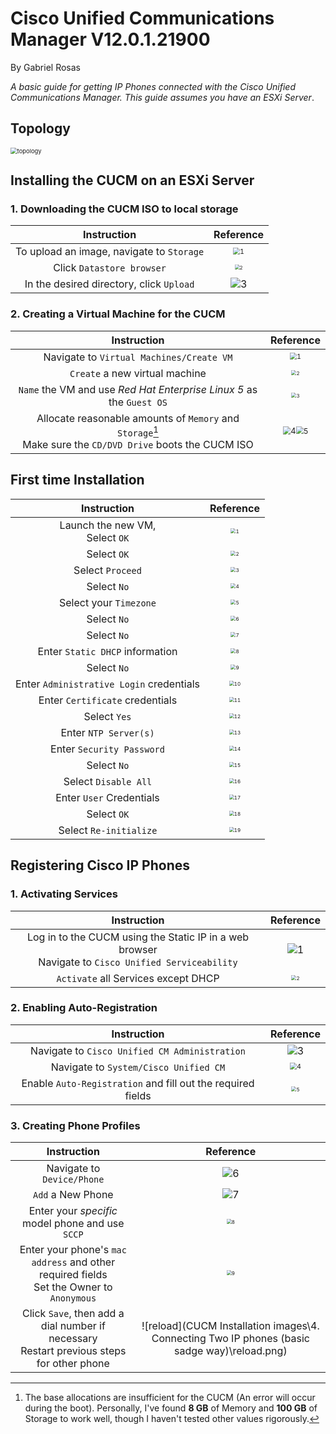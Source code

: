 # Cisco Unified Communications Manager V12.0.1.21900

By Gabriel Rosas

*A basic guide for getting IP Phones connected with the Cisco Unified Communications Manager. This guide assumes you have an ESXi Server*.



## Topology

<img src="CUCM Installation images\topology.PNG" alt="topology" style="zoom: 67%;" />



## Installing the CUCM on an ESXi Server



### 1. Downloading the CUCM ISO to local storage

|                Instruction                |                          Reference                           |
| :---------------------------------------: | :----------------------------------------------------------: |
| To upload an image, navigate to `Storage` | <img src="CUCM Installation images\1. Adding ISO to ESXi server files\1.PNG" alt="1" style="zoom:67%;" /> |
|         Click `Datastore browser`         | <img src="CUCM Installation images\1. Adding ISO to ESXi server files\2.PNG" alt="2" style="zoom: 50%;" /> |
| In the desired directory, click `Upload`  | <img src="CUCM Installation images\1. Adding ISO to ESXi server files\3.PNG" alt="3" style="zoom:100%;" /> |



### 2. Creating a Virtual Machine for the CUCM

|                         Instruction                          |                          Reference                           |
| :----------------------------------------------------------: | :----------------------------------------------------------: |
|           Navigate to `Virtual Machines/Create VM`           | <img src="CUCM Installation images\2. Creating CUCM VM\1.PNG" alt="1" style="zoom: 67%;" /> |
|                `Create` a new virtual machine                | <img src="CUCM Installation images\2. Creating CUCM VM\2.PNG" alt="2" style="zoom:50%;" /> |
| `Name` the VM and use *Red Hat Enterprise Linux 5* as the `Guest OS` | <img src="CUCM Installation images\2. Creating CUCM VM\3.PNG" alt="3" style="zoom:50%;" /> |
| Allocate reasonable amounts of `Memory` and `Storage`[^Error?]<br />Make sure the `CD/DVD Drive` boots the CUCM ISO | <img src="CUCM Installation images\2. Creating CUCM VM\4.PNG" alt="4" style="zoom:80%;" /><img src="CUCM Installation images\2. Creating CUCM VM\5.PNG" alt="5" style="zoom: 75%;" /> |

[^Error?]: The base allocations are insufficient for the CUCM (An error will occur during the boot). Personally, I've found **8 GB** of Memory and **100 GB** of Storage to work well, though I haven't tested other values rigorously.



## First time Installation 

|               Instruction                |                          Reference                           |
| :--------------------------------------: | :----------------------------------------------------------: |
|   Launch the new VM,<br />Select `OK`    | <img src="CUCM Installation images\3. Initializing the CUCM\1.PNG" alt="1" style="zoom:50%;" /> |
|               Select `OK`                | <img src="CUCM Installation images\3. Initializing the CUCM\2.PNG" alt="2" style="zoom:50%;" /> |
|             Select `Proceed`             | <img src="CUCM Installation images\3. Initializing the CUCM\3.PNG" alt="3" style="zoom:50%;" /> |
|               Select `No`                | <img src="CUCM Installation images\3. Initializing the CUCM\4.PNG" alt="4" style="zoom:50%;" /> |
|          Select your `Timezone`          | <img src="CUCM Installation images\3. Initializing the CUCM\5.PNG" alt="5" style="zoom:50%;" /> |
|               Select `No`                | <img src="CUCM Installation images\3. Initializing the CUCM\6.PNG" alt="6" style="zoom:50%;" /> |
|               Select `No`                | <img src="CUCM Installation images\3. Initializing the CUCM\7.PNG" alt="7" style="zoom:50%;" /> |
|     Enter `Static DHCP` information      | <img src="CUCM Installation images\3. Initializing the CUCM\8.PNG" alt="8" style="zoom:50%;" /> |
|               Select `No`                | <img src="CUCM Installation images\3. Initializing the CUCM\9.PNG" alt="9" style="zoom:50%;" /> |
| Enter `Administrative Login` credentials | <img src="CUCM Installation images\3. Initializing the CUCM\10.PNG" alt="10" style="zoom:50%;" /> |
|     Enter `Certificate` credentials      | <img src="CUCM Installation images\3. Initializing the CUCM\11.PNG" alt="11" style="zoom:50%;" /> |
|               Select `Yes`               | <img src="CUCM Installation images\3. Initializing the CUCM\12.PNG" alt="12" style="zoom:50%;" /> |
|          Enter `NTP Server(s)`           | <img src="CUCM Installation images\3. Initializing the CUCM\13.PNG" alt="13" style="zoom:50%;" /> |
|        Enter `Security Password`         | <img src="CUCM Installation images\3. Initializing the CUCM\14.PNG" alt="14" style="zoom:50%;" /> |
|               Select `No`                | <img src="CUCM Installation images\3. Initializing the CUCM\15.PNG" alt="15" style="zoom:50%;" /> |
|           Select `Disable All`           | <img src="CUCM Installation images\3. Initializing the CUCM\16.PNG" alt="16" style="zoom:50%;" /> |
|         Enter `User` Credentials         | <img src="CUCM Installation images\3. Initializing the CUCM\17.PNG" alt="17" style="zoom:50%;" /> |
|               Select `OK`                | <img src="CUCM Installation images\3. Initializing the CUCM\18.PNG" alt="18" style="zoom:50%;" /> |
|          Select `Re-initialize`          | <img src="CUCM Installation images\3. Initializing the CUCM\19.PNG" alt="19" style="zoom:50%;" /> |



## Registering Cisco IP Phones



### 1. Activating Services

|                         Instruction                          |                          Reference                           |
| :----------------------------------------------------------: | :----------------------------------------------------------: |
| Log in to the CUCM using the Static IP in a web browser<br />Navigate to `Cisco Unified Serviceability` | <img src="CUCM Installation images\4. Connecting Two IP phones (basic sadge way)\1.PNG" alt="1" style="zoom:100%;" /> |
|             `Activate` all Services except DHCP              | <img src="CUCM Installation images\4. Connecting Two IP phones (basic sadge way)\2.PNG" alt="2" style="zoom:50%;" /> |



### 2. Enabling Auto-Registration

|                         Instruction                         |                          Reference                           |
| :---------------------------------------------------------: | :----------------------------------------------------------: |
|        Navigate to `Cisco Unified CM Administration`        | <img src="CUCM Installation images\4. Connecting Two IP phones (basic sadge way)\3.PNG" alt="3" style="zoom:100%;" /> |
|            Navigate to `System/Cisco Unified CM`            | <img src="CUCM Installation images\4. Connecting Two IP phones (basic sadge way)\4.PNG" alt="4" style="zoom:67%;" /> |
| Enable `Auto-Registration` and fill out the required fields | <img src="CUCM Installation images\4. Connecting Two IP phones (basic sadge way)\5.PNG" alt="5" style="zoom:50%;" /> |



### 3. Creating Phone Profiles

|                         Instruction                          |                          Reference                           |
| :----------------------------------------------------------: | :----------------------------------------------------------: |
|                  Navigate to `Device/Phone`                  | <img src="CUCM Installation images\4. Connecting Two IP phones (basic sadge way)\6.PNG" alt="6" style="zoom:100%;" /> |
|                      `Add` a New Phone                       | <img src="CUCM Installation images\4. Connecting Two IP phones (basic sadge way)\7.PNG" alt="7" style="zoom:100%;" /> |
|       Enter your *specific* model phone and use `SCCP`       | <img src="CUCM Installation images\4. Connecting Two IP phones (basic sadge way)\8.PNG" alt="8" style="zoom:50%;" /> |
| Enter your phone's `mac address` and other required fields<br />Set the Owner to `Anonymous` | <img src="CUCM Installation images\4. Connecting Two IP phones (basic sadge way)\9.PNG" alt="9" style="zoom:50%;" /> |
| Click `Save`, then add a dial number if necessary<br />Restart previous steps for other phone | ![reload](CUCM Installation images\4. Connecting Two IP phones (basic sadge way)\reload.png) |





